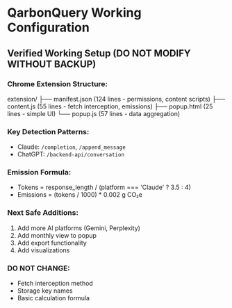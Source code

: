 # QarbonQuery Working Configuration

## Verified Working Setup (DO NOT MODIFY WITHOUT BACKUP)

### Chrome Extension Structure:

extension/ ├── manifest.json (124 lines - permissions, content scripts) ├── content.js (55 lines -
fetch interception, emissions) ├── popup.html (25 lines - simple UI) └── popup.js (57 lines - data
aggregation)

### Key Detection Patterns:

- Claude: `/completion`, `/append_message`
- ChatGPT: `/backend-api/conversation`

### Emission Formula:

- Tokens = response_length / (platform === 'Claude' ? 3.5 : 4)
- Emissions = (tokens / 1000) \* 0.002 g CO₂e

### Next Safe Additions:

1. Add more AI platforms (Gemini, Perplexity)
2. Add monthly view to popup
3. Add export functionality
4. Add visualizations

### DO NOT CHANGE:

- Fetch interception method
- Storage key names
- Basic calculation formula
